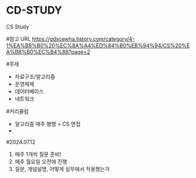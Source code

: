 # CD-STUDY
CS Study

#참고 URL
https://gdscewha.tistory.com/category/4-1%EA%B8%B0%20%EC%8A%A4%ED%84%B0%EB%94%94/CS%20%EA%B8%B0%EC%B4%88?page=2

#주제
- 자료구조/알고리즘
- 운영체제
- 데이터베이스
- 네트워크

#커리큘럼
- 알고리즘 매주 병행 + CS 면접
- 



#2024.07.12
1. 매주 1개씩 질문 준비!
2. 매주 월요일 오전에 진행
3. 질문, 개념설명, 어떻게 실무에서 적용했는가
